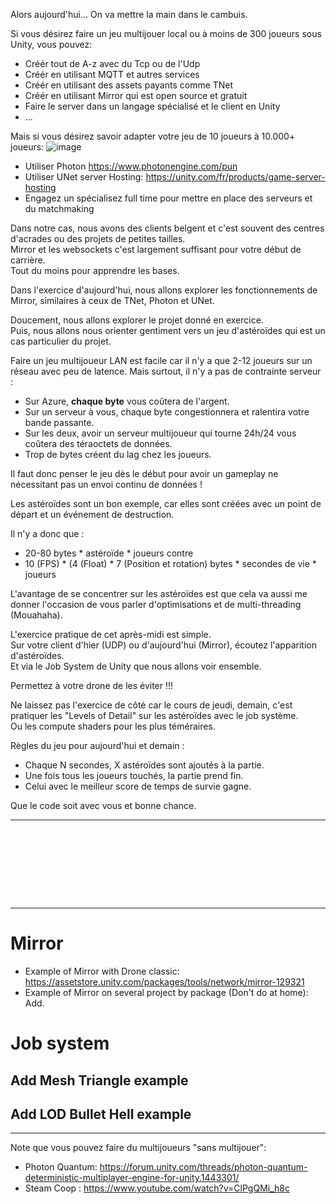 
Alors aujourd'hui... On va mettre la main dans le cambuis.

Si vous désirez faire un jeu multijouer local ou à moins de 300 joueurs sous Unity, vous pouvez:
- Créér tout de A-z avec du Tcp ou de l'Udp
- Créér en utilisant MQTT et autres services
- Créér en utilisant des assets payants comme TNet
- Créér en utilisant Mirror qui est open source et gratuit
- Faire le server dans un langage spécialisé et le client en Unity
- ...
  
Mais si vous désirez savoir adapter votre jeu de 10 joueurs à 10.000+ joueurs:
![image](https://github.com/EloiStree/2024_07_01_HelloUnityDroneSoccerMons/assets/20149493/d6e2162b-613d-4586-9f54-eeb802d0e288)
- Utiliser Photon https://www.photonengine.com/pun
- Utiliser UNet server Hosting: https://unity.com/fr/products/game-server-hosting  
- Engagez un spécialisez full time pour mettre en place des serveurs et du matchmaking  


Dans notre cas, nous avons des clients belgent et c'est souvent des centres d'acrades ou des projets de petites tailles.  
Mirror et les websockets c'est largement suffisant pour votre début de carrière.  
Tout du moins pour apprendre les bases.  

Dans l'exercice d'aujourd'hui, nous allons explorer les fonctionnements de Mirror, similaires à ceux de TNet, Photon et UNet.  

Doucement, nous allons explorer le projet donné en exercice.  
Puis, nous allons nous orienter gentiment vers un jeu d'astéroïdes qui est un cas particulier du projet.  

Faire un jeu multijoueur LAN est facile car il n'y a que 2-12 joueurs sur un réseau avec peu de latence.
Mais surtout, il n'y a pas de contrainte serveur :  
- Sur Azure, **chaque byte** vous coûtera de l'argent.
- Sur un serveur à vous, chaque byte congestionnera et ralentira votre bande passante.
- Sur les deux, avoir un serveur multijoueur qui tourne 24h/24 vous coûtera des téraoctets de données.
- Trop de bytes créent du lag chez les joueurs.

Il faut donc penser le jeu dès le début pour avoir un gameplay ne nécessitant pas un envoi continu de données !

Les astéroïdes sont un bon exemple, car elles sont créées avec un point de départ et un événement de destruction.

Il n'y a donc que :
- 20-80 bytes * astéroïde * joueurs
contre
- 10 (FPS) * (4 (Float) * 7 (Position et rotation) bytes * secondes de vie * joueurs

L'avantage de se concentrer sur les astéroïdes est que cela va aussi me donner l'occasion de vous parler d'optimisations et de multi-threading (Mouahaha).  

L'exercice pratique de cet après-midi est simple.  
Sur votre client d'hier (UDP) ou d'aujourd'hui (Mirror), écoutez l'apparition d'astéroïdes.  
Et via le Job System de Unity que nous allons voir ensemble.  

Permettez à votre drone de les éviter !!!  

Ne laissez pas l'exercice de côté car le cours de jeudi, demain, c'est pratiquer les "Levels of Detail" sur les astéroïdes avec le job système.  
Ou les compute shaders pour les plus téméraires.  

Règles du jeu pour aujourd'hui et demain :  
- Chaque N secondes, X astéroïdes sont ajoutés à la partie.  
- Une fois tous les joueurs touchés, la partie prend fin.  
- Celui avec le meilleur score de temps de survie gagne.  
  
Que le code soit avec vous et bonne chance.  


--------------------------

```









```
--------------------------

# Mirror

- Example of Mirror with Drone classic: https://assetstore.unity.com/packages/tools/network/mirror-129321
- Example of Mirror on several project by package (Don't do at home): Add. 


# Job system

## Add Mesh Triangle example

## Add LOD Bullet Hell example


-----------------

Note que vous pouvez faire du multijoueurs "sans multijouer":
- Photon Quantum: https://forum.unity.com/threads/photon-quantum-deterministic-multiplayer-engine-for-unity.1443301/
- Steam Coop : https://www.youtube.com/watch?v=ClPgQMi_h8c

